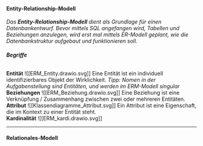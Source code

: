 #### Entity-Relationship-Modell
*Das **Entity-Relationship-Modell** dient als Grundlage für einen Datenbankentwurf. Bevor mittels SQL angefangen wird, Tabellen und Beziehungen anzulegen, wird erst mal mittels ER-Modell geplant, wie die Datenbankstruktur aufgebaut und funktionieren soll.*

###### **Begriffe**
**Entität**
![[ERM_Entity.drawio.svg]]
Eine Entität ist ein individuell identifizierbares Objekt der Wirklichkeit.
*Tipp: Nomen in der Aufgabenstellung sind Entitäten, und werden im ERM-Modell singular*
</br>
**Beziehungen**
![[ERM_Beziehung.drawio.svg]]
Eine Beziehung ist eine Verknüpfung / Zusammenhang zwischen zwei oder mehreren Entitäten.
</br>
**Attribut**
![[Klassendiagramme_Attribut.svg]]
Ein Attribut ist eine Eigenschaft, die im Kontext zu einer Entität steht.
</br>
**Kardinalität**
![[ERM_kardi.drawio.svg]]
</br>

---
#### Relationales-Modell